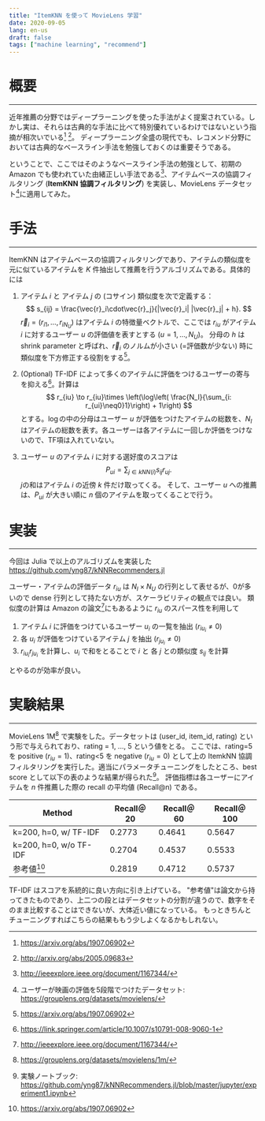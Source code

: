 ```yaml
---
title: "ItemKNN を使って MovieLens 学習"
date: 2020-09-05
lang: en-us
draft: false    
tags: ["machine learning", "recommend"]
---
```


# 概要
---
近年推薦の分野ではディープラーニングを使った手法がよく提案されている。しかし実は、それらは古典的な手法に比べて特別優れているわけではないという指摘が相次いでいる[^1] [^2]。
ディープラーニング全盛の現代でも、レコメンド分野においては古典的なベースライン手法を勉強しておくのは重要そうである。

ということで、ここではそのようなベースライン手法の勉強として、初期の Amazon でも使われていた由緒正しい手法である[^3]、アイテムベースの協調フィルタリング (**ItemKNN 協調フィルタリング**) を実装し、MovieLens データセット[^4]に適用してみた。

# 手法
---

ItemKNN はアイテムベースの協調フィルタリングであり、アイテムの類似度を元に似ているアイテムを $K$ 件抽出して推薦を行うアルゴリズムである。具体的には

1. アイテム $i$ と アイテム $j$ の (コサイン) 類似度を次で定義する：
$$
s_{ij} = \frac{\vec{r}_i\cdot\vec{r}_j}{|\vec{r}_i| |\vec{r}_j| + h}.
$$
$\vec{r}_i = (r_{i1}, \dots, r_{iN_U})$ はアイテム $i$ の特徴量ベクトルで、ここでは $r_{iu}$ がアイテム $i$ に対するユーザー $u$ の評価値を表すとする ($u = 1,\dots,N_U$)。
分母の $h$ は shrink parameter と呼ばれ、$\vec{r}_i$ のノルムが小さい (=評価数が少ない) 時に類似度を下方修正する役割をする[^1]。

2. (Optional) TF-IDF によって多くのアイテムに評価をつけるユーザーの寄与を抑える[^5]。計算は
$$
r_{iu} \to r_{iu}\times \left(\log\left( \frac{N_I}{\sum_{i: r_{ui}\neq0}1}\right) + 1\right)
$$
とする。$\log$の中の分母はユーザー $u$ が評価をつけたアイテムの総数を、$N_I$はアイテムの総数を表す。各ユーザーは各アイテムに一回しか評価をつけないので、TF項は入れていない。

3. ユーザー $u$ のアイテム $i$ に対する選好度のスコアは
$$
P_{ui} = \sum_{j \in kNN(i)} s_{ij}r_{uj} .
$$
$j$の和はアイテム $i$ の近傍 $k$ 件だけ取ってくる。
そして、ユーザー $u$ への推薦は、$P_{ui}$ が大きい順に $n$ 個のアイテムを取ってくることで行う。

# 実装
---
今回は Julia で以上のアルゴリズムを実装した
https://github.com/yng87/kNNRecommenders.jl

ユーザー・アイテムの評価データ $r_{iu}$ は $N_I\times N_U$ の行列として表せるが、0が多いので dense 行列として持たない方が、スケーラビリティの観点では良い。
類似度の計算は Amazon の論文[^3]にもあるように $r_{iu}$ のスパース性を利用して

1. アイテム $i$ に評価をつけているユーザー $u_i$ の一覧を抽出 ($r_{iu_i}\neq0$)
2. 各 $u_i$ が評価をつけているアイテム $j$ を抽出 ($r_{ju_i}\neq0$)
3. $r_{iu_i}r_{ju_i}$ を計算し、$u_i$ で和をとることで $i$ と 各 $j$ との類似度 $s_{ij}$ を計算

とやるのが効率が良い。



# 実験結果
---

MovieLens 1M[^6] で実験をした。データセットは (user_id, item_id, rating) という形で与えられており、rating = 1, ..., 5 という値をとる。
ここでは、rating=5 を positive ($r_{iu}=1$)、rating<5 を negative ($r_{iu}=0$) として上の ItemkNN 協調フィルタリングを実行した。適当にパラメータチューニングをしたところ、best score として以下の表のような結果が得られた[^7]。
評価指標は各ユーザーにアイテムを $n$ 件推薦した際の recall の平均値 (Recall@n) である。

| Method                | Recall＠20  | Recall＠60|Recall＠100|
| -------------------   | ----------- |---       |---|
| k=200, h=0, w/ TF-IDF |0.2773       |0.4641|0.5647|
| k=200, h=0, w/o TF-IDF|0.2704       |0.4537|0.5533|
| 参考値[^1] |0.2819|0.4712|0.5737|

TF-IDF はスコアを系統的に良い方向に引き上げている。
"参考値"は論文から持ってきたものであり、上二つの段とはデータセットの分割が違うので、数字をそのまま比較することはできないが、大体近い値になっている。
もっときちんとチューニングすればこちらの結果ももう少しよくなるかもしれない。


[^1]: https://arxiv.org/abs/1907.06902
[^2]: http://arxiv.org/abs/2005.09683
[^3]: http://ieeexplore.ieee.org/document/1167344/
[^4]: ユーザーが映画の評価を5段階でつけたデータセット: https://grouplens.org/datasets/movielens/
[^5]: https://link.springer.com/article/10.1007/s10791-008-9060-1
[^6]: https://grouplens.org/datasets/movielens/1m/
[^7]: 実験ノートブック: https://github.com/yng87/kNNRecommenders.jl/blob/master/jupyter/experiment1.ipynb